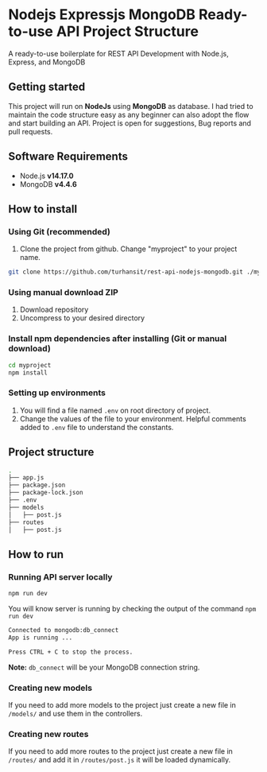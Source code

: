 # Nodejs Expressjs MongoDB Ready-to-use API Project Structure

A ready-to-use boilerplate for REST API Development with Node.js, Express, and MongoDB

## Getting started

This project will run on **NodeJs** using **MongoDB** as database. I had tried to maintain the code structure easy as any beginner can also adopt the flow and start building an API. Project is open for suggestions, Bug reports and pull requests.

## Software Requirements

- Node.js **v14.17.0**
- MongoDB **v4.4.6**

## How to install

### Using Git (recommended)

1.  Clone the project from github. Change "myproject" to your project name.

```bash
git clone https://github.com/turhansit/rest-api-nodejs-mongodb.git ./myproject
```

### Using manual download ZIP

1.  Download repository
2.  Uncompress to your desired directory

### Install npm dependencies after installing (Git or manual download)

```bash
cd myproject
npm install
```

### Setting up environments

1.  You will find a file named `.env` on root directory of project.
2.  Change the values of the file to your environment. Helpful comments added to `.env` file to understand the constants.

## Project structure

```sh
.
├── app.js
├── package.json
├── package-lock.json
├── .env
├── models
│   ├── post.js
├── routes
│   ├── post.js
```

## How to run

### Running API server locally

```bash
npm run dev
```

You will know server is running by checking the output of the command `npm run dev`

```bash
Connected to mongodb:db_connect
App is running ...

Press CTRL + C to stop the process.
```

**Note:** `db_connect` will be your MongoDB connection string.

### Creating new models

If you need to add more models to the project just create a new file in `/models/` and use them in the controllers.

### Creating new routes

If you need to add more routes to the project just create a new file in `/routes/` and add it in `/routes/post.js` it will be loaded dynamically.


